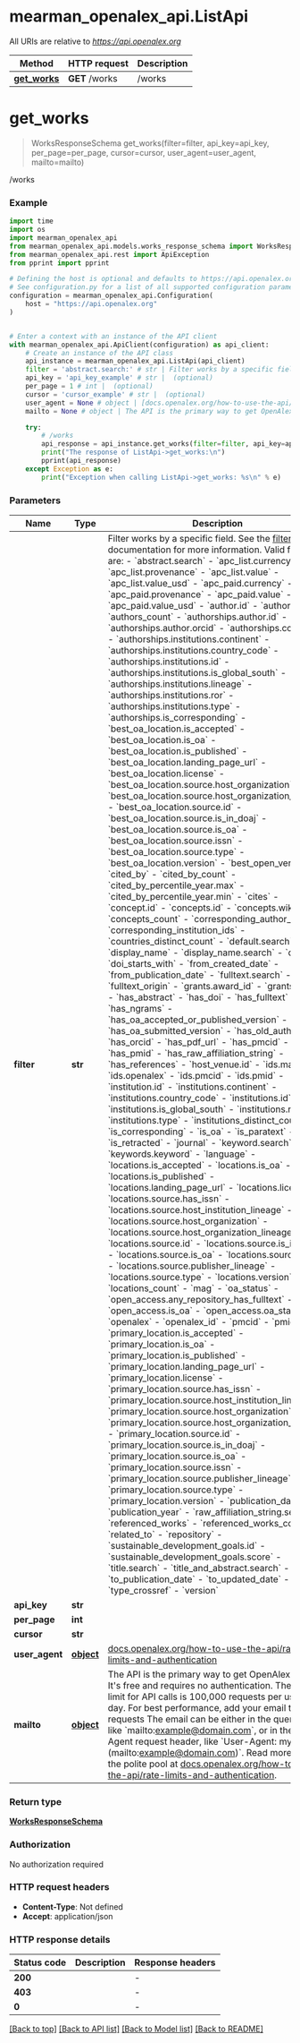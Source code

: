 # mearman_openalex_api.ListApi

All URIs are relative to *https://api.openalex.org*

Method | HTTP request | Description
------------- | ------------- | -------------
[**get_works**](ListApi.md#get_works) | **GET** /works | /works


# **get_works**
> WorksResponseSchema get_works(filter=filter, api_key=api_key, per_page=per_page, cursor=cursor, user_agent=user_agent, mailto=mailto)

/works



### Example


```python
import time
import os
import mearman_openalex_api
from mearman_openalex_api.models.works_response_schema import WorksResponseSchema
from mearman_openalex_api.rest import ApiException
from pprint import pprint

# Defining the host is optional and defaults to https://api.openalex.org
# See configuration.py for a list of all supported configuration parameters.
configuration = mearman_openalex_api.Configuration(
    host = "https://api.openalex.org"
)


# Enter a context with an instance of the API client
with mearman_openalex_api.ApiClient(configuration) as api_client:
    # Create an instance of the API class
    api_instance = mearman_openalex_api.ListApi(api_client)
    filter = 'abstract.search:' # str | Filter works by a specific field. See the [filter works](https://docs.openalex.org/api-entities/works/filter-works) documentation for more information. Valid filters are:   - `abstract.search` - `apc_list.currency` - `apc_list.provenance` - `apc_list.value` - `apc_list.value_usd` - `apc_paid.currency` - `apc_paid.provenance` - `apc_paid.value` - `apc_paid.value_usd` - `author.id` - `author.orcid` - `authors_count` - `authorships.author.id` - `authorships.author.orcid` - `authorships.countries` - `authorships.institutions.continent` - `authorships.institutions.country_code` - `authorships.institutions.id` - `authorships.institutions.is_global_south` - `authorships.institutions.lineage` - `authorships.institutions.ror` - `authorships.institutions.type` - `authorships.is_corresponding` - `best_oa_location.is_accepted` - `best_oa_location.is_oa` - `best_oa_location.is_published` - `best_oa_location.landing_page_url` - `best_oa_location.license` - `best_oa_location.source.host_organization` - `best_oa_location.source.host_organization_lineage` - `best_oa_location.source.id` - `best_oa_location.source.is_in_doaj` - `best_oa_location.source.is_oa` - `best_oa_location.source.issn` - `best_oa_location.source.type` - `best_oa_location.version` - `best_open_version` - `cited_by` - `cited_by_count` - `cited_by_percentile_year.max` - `cited_by_percentile_year.min` - `cites` - `concept.id` - `concepts.id` - `concepts.wikidata` - `concepts_count` - `corresponding_author_ids` - `corresponding_institution_ids` - `countries_distinct_count` - `default.search` - `display_name` - `display_name.search` - `doi` - `doi_starts_with` - `from_created_date` - `from_publication_date` - `fulltext.search` - `fulltext_origin` - `grants.award_id` - `grants.funder` - `has_abstract` - `has_doi` - `has_fulltext` - `has_ngrams` - `has_oa_accepted_or_published_version` - `has_oa_submitted_version` - `has_old_authors` - `has_orcid` - `has_pdf_url` - `has_pmcid` - `has_pmid` - `has_raw_affiliation_string` - `has_references` - `host_venue.id` - `ids.mag` - `ids.openalex` - `ids.pmcid` - `ids.pmid` - `institution.id` - `institutions.continent` - `institutions.country_code` - `institutions.id` - `institutions.is_global_south` - `institutions.ror` - `institutions.type` - `institutions_distinct_count` - `is_corresponding` - `is_oa` - `is_paratext` - `is_retracted` - `journal` - `keyword.search` - `keywords.keyword` - `language` - `locations.is_accepted` - `locations.is_oa` - `locations.is_published` - `locations.landing_page_url` - `locations.license` - `locations.source.has_issn` - `locations.source.host_institution_lineage` - `locations.source.host_organization` - `locations.source.host_organization_lineage` - `locations.source.id` - `locations.source.is_in_doaj` - `locations.source.is_oa` - `locations.source.issn` - `locations.source.publisher_lineage` - `locations.source.type` - `locations.version` - `locations_count` - `mag` - `oa_status` - `open_access.any_repository_has_fulltext` - `open_access.is_oa` - `open_access.oa_status` - `openalex` - `openalex_id` - `pmcid` - `pmid` - `primary_location.is_accepted` - `primary_location.is_oa` - `primary_location.is_published` - `primary_location.landing_page_url` - `primary_location.license` - `primary_location.source.has_issn` - `primary_location.source.host_institution_lineage` - `primary_location.source.host_organization` - `primary_location.source.host_organization_lineage` - `primary_location.source.id` - `primary_location.source.is_in_doaj` - `primary_location.source.is_oa` - `primary_location.source.issn` - `primary_location.source.publisher_lineage` - `primary_location.source.type` - `primary_location.version` - `publication_date` - `publication_year` - `raw_affiliation_string.search` - `referenced_works` - `referenced_works_count` - `related_to` - `repository` - `sustainable_development_goals.id` - `sustainable_development_goals.score` - `title.search` - `title_and_abstract.search` - `to_publication_date` - `to_updated_date` - `type` - `type_crossref` - `version` (optional)
    api_key = 'api_key_example' # str |  (optional)
    per_page = 1 # int |  (optional)
    cursor = 'cursor_example' # str |  (optional)
    user_agent = None # object | [docs.openalex.org/how-to-use-the-api/rate-limits-and-authentication](https://docs.openalex.org/how-to-use-the-api/rate-limits-and-authentication#the-polite-pool) (optional)
    mailto = None # object | The API is the primary way to get OpenAlex data. It's free and requires no authentication. The daily limit for API calls is 100,000 requests per user per day. For best performance, add your email to all API requests The email can be either in the query string, like `mailto:example@domain.com`, or in the User-Agent request header, like `User-Agent: my-app (mailto:example@domain.com)`. Read more about the polite pool at [docs.openalex.org/how-to-use-the-api/rate-limits-and-authentication](https://docs.openalex.org/how-to-use-the-api/rate-limits-and-authentication#the-polite-pool). (optional)

    try:
        # /works
        api_response = api_instance.get_works(filter=filter, api_key=api_key, per_page=per_page, cursor=cursor, user_agent=user_agent, mailto=mailto)
        print("The response of ListApi->get_works:\n")
        pprint(api_response)
    except Exception as e:
        print("Exception when calling ListApi->get_works: %s\n" % e)
```



### Parameters


Name | Type | Description  | Notes
------------- | ------------- | ------------- | -------------
 **filter** | **str**| Filter works by a specific field. See the [filter works](https://docs.openalex.org/api-entities/works/filter-works) documentation for more information. Valid filters are:   - &#x60;abstract.search&#x60; - &#x60;apc_list.currency&#x60; - &#x60;apc_list.provenance&#x60; - &#x60;apc_list.value&#x60; - &#x60;apc_list.value_usd&#x60; - &#x60;apc_paid.currency&#x60; - &#x60;apc_paid.provenance&#x60; - &#x60;apc_paid.value&#x60; - &#x60;apc_paid.value_usd&#x60; - &#x60;author.id&#x60; - &#x60;author.orcid&#x60; - &#x60;authors_count&#x60; - &#x60;authorships.author.id&#x60; - &#x60;authorships.author.orcid&#x60; - &#x60;authorships.countries&#x60; - &#x60;authorships.institutions.continent&#x60; - &#x60;authorships.institutions.country_code&#x60; - &#x60;authorships.institutions.id&#x60; - &#x60;authorships.institutions.is_global_south&#x60; - &#x60;authorships.institutions.lineage&#x60; - &#x60;authorships.institutions.ror&#x60; - &#x60;authorships.institutions.type&#x60; - &#x60;authorships.is_corresponding&#x60; - &#x60;best_oa_location.is_accepted&#x60; - &#x60;best_oa_location.is_oa&#x60; - &#x60;best_oa_location.is_published&#x60; - &#x60;best_oa_location.landing_page_url&#x60; - &#x60;best_oa_location.license&#x60; - &#x60;best_oa_location.source.host_organization&#x60; - &#x60;best_oa_location.source.host_organization_lineage&#x60; - &#x60;best_oa_location.source.id&#x60; - &#x60;best_oa_location.source.is_in_doaj&#x60; - &#x60;best_oa_location.source.is_oa&#x60; - &#x60;best_oa_location.source.issn&#x60; - &#x60;best_oa_location.source.type&#x60; - &#x60;best_oa_location.version&#x60; - &#x60;best_open_version&#x60; - &#x60;cited_by&#x60; - &#x60;cited_by_count&#x60; - &#x60;cited_by_percentile_year.max&#x60; - &#x60;cited_by_percentile_year.min&#x60; - &#x60;cites&#x60; - &#x60;concept.id&#x60; - &#x60;concepts.id&#x60; - &#x60;concepts.wikidata&#x60; - &#x60;concepts_count&#x60; - &#x60;corresponding_author_ids&#x60; - &#x60;corresponding_institution_ids&#x60; - &#x60;countries_distinct_count&#x60; - &#x60;default.search&#x60; - &#x60;display_name&#x60; - &#x60;display_name.search&#x60; - &#x60;doi&#x60; - &#x60;doi_starts_with&#x60; - &#x60;from_created_date&#x60; - &#x60;from_publication_date&#x60; - &#x60;fulltext.search&#x60; - &#x60;fulltext_origin&#x60; - &#x60;grants.award_id&#x60; - &#x60;grants.funder&#x60; - &#x60;has_abstract&#x60; - &#x60;has_doi&#x60; - &#x60;has_fulltext&#x60; - &#x60;has_ngrams&#x60; - &#x60;has_oa_accepted_or_published_version&#x60; - &#x60;has_oa_submitted_version&#x60; - &#x60;has_old_authors&#x60; - &#x60;has_orcid&#x60; - &#x60;has_pdf_url&#x60; - &#x60;has_pmcid&#x60; - &#x60;has_pmid&#x60; - &#x60;has_raw_affiliation_string&#x60; - &#x60;has_references&#x60; - &#x60;host_venue.id&#x60; - &#x60;ids.mag&#x60; - &#x60;ids.openalex&#x60; - &#x60;ids.pmcid&#x60; - &#x60;ids.pmid&#x60; - &#x60;institution.id&#x60; - &#x60;institutions.continent&#x60; - &#x60;institutions.country_code&#x60; - &#x60;institutions.id&#x60; - &#x60;institutions.is_global_south&#x60; - &#x60;institutions.ror&#x60; - &#x60;institutions.type&#x60; - &#x60;institutions_distinct_count&#x60; - &#x60;is_corresponding&#x60; - &#x60;is_oa&#x60; - &#x60;is_paratext&#x60; - &#x60;is_retracted&#x60; - &#x60;journal&#x60; - &#x60;keyword.search&#x60; - &#x60;keywords.keyword&#x60; - &#x60;language&#x60; - &#x60;locations.is_accepted&#x60; - &#x60;locations.is_oa&#x60; - &#x60;locations.is_published&#x60; - &#x60;locations.landing_page_url&#x60; - &#x60;locations.license&#x60; - &#x60;locations.source.has_issn&#x60; - &#x60;locations.source.host_institution_lineage&#x60; - &#x60;locations.source.host_organization&#x60; - &#x60;locations.source.host_organization_lineage&#x60; - &#x60;locations.source.id&#x60; - &#x60;locations.source.is_in_doaj&#x60; - &#x60;locations.source.is_oa&#x60; - &#x60;locations.source.issn&#x60; - &#x60;locations.source.publisher_lineage&#x60; - &#x60;locations.source.type&#x60; - &#x60;locations.version&#x60; - &#x60;locations_count&#x60; - &#x60;mag&#x60; - &#x60;oa_status&#x60; - &#x60;open_access.any_repository_has_fulltext&#x60; - &#x60;open_access.is_oa&#x60; - &#x60;open_access.oa_status&#x60; - &#x60;openalex&#x60; - &#x60;openalex_id&#x60; - &#x60;pmcid&#x60; - &#x60;pmid&#x60; - &#x60;primary_location.is_accepted&#x60; - &#x60;primary_location.is_oa&#x60; - &#x60;primary_location.is_published&#x60; - &#x60;primary_location.landing_page_url&#x60; - &#x60;primary_location.license&#x60; - &#x60;primary_location.source.has_issn&#x60; - &#x60;primary_location.source.host_institution_lineage&#x60; - &#x60;primary_location.source.host_organization&#x60; - &#x60;primary_location.source.host_organization_lineage&#x60; - &#x60;primary_location.source.id&#x60; - &#x60;primary_location.source.is_in_doaj&#x60; - &#x60;primary_location.source.is_oa&#x60; - &#x60;primary_location.source.issn&#x60; - &#x60;primary_location.source.publisher_lineage&#x60; - &#x60;primary_location.source.type&#x60; - &#x60;primary_location.version&#x60; - &#x60;publication_date&#x60; - &#x60;publication_year&#x60; - &#x60;raw_affiliation_string.search&#x60; - &#x60;referenced_works&#x60; - &#x60;referenced_works_count&#x60; - &#x60;related_to&#x60; - &#x60;repository&#x60; - &#x60;sustainable_development_goals.id&#x60; - &#x60;sustainable_development_goals.score&#x60; - &#x60;title.search&#x60; - &#x60;title_and_abstract.search&#x60; - &#x60;to_publication_date&#x60; - &#x60;to_updated_date&#x60; - &#x60;type&#x60; - &#x60;type_crossref&#x60; - &#x60;version&#x60; | [optional] 
 **api_key** | **str**|  | [optional] 
 **per_page** | **int**|  | [optional] 
 **cursor** | **str**|  | [optional] 
 **user_agent** | [**object**](.md)| [docs.openalex.org/how-to-use-the-api/rate-limits-and-authentication](https://docs.openalex.org/how-to-use-the-api/rate-limits-and-authentication#the-polite-pool) | [optional] 
 **mailto** | [**object**](.md)| The API is the primary way to get OpenAlex data. It&#39;s free and requires no authentication. The daily limit for API calls is 100,000 requests per user per day. For best performance, add your email to all API requests The email can be either in the query string, like &#x60;mailto:example@domain.com&#x60;, or in the User-Agent request header, like &#x60;User-Agent: my-app (mailto:example@domain.com)&#x60;. Read more about the polite pool at [docs.openalex.org/how-to-use-the-api/rate-limits-and-authentication](https://docs.openalex.org/how-to-use-the-api/rate-limits-and-authentication#the-polite-pool). | [optional] 

### Return type

[**WorksResponseSchema**](WorksResponseSchema.md)

### Authorization

No authorization required

### HTTP request headers

 - **Content-Type**: Not defined
 - **Accept**: application/json

### HTTP response details

| Status code | Description | Response headers |
|-------------|-------------|------------------|
**200** |  |  -  |
**403** |  |  -  |
**0** |  |  -  |

[[Back to top]](#) [[Back to API list]](../README.md#documentation-for-api-endpoints) [[Back to Model list]](../README.md#documentation-for-models) [[Back to README]](../README.md)

